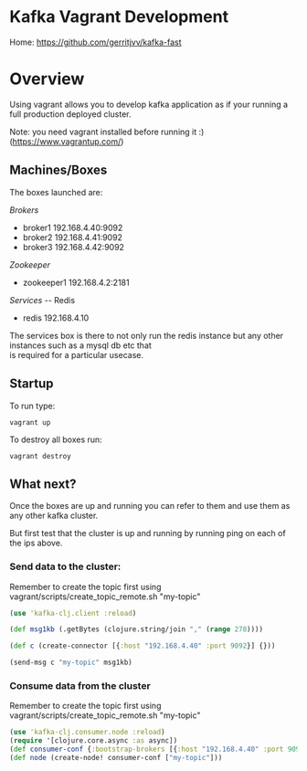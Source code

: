 Kafka Vagrant Development
==========================

Home: https://github.com/gerritjvv/kafka-fast

# Overview

Using vagrant allows you to develop kafka application as if your running a full production deployed cluster.

Note: you need vagrant installed before running it :) (https://www.vagrantup.com/)

## Machines/Boxes

The boxes launched are:

*Brokers*
  * broker1 192.168.4.40:9092
  * broker2 192.168.4.41:9092
  * broker3 192.168.4.42:9092
  
*Zookeeper*
  * zookeeper1 192.168.4.2:2181
  
*Services* -- Redis
  * redis 192.168.4.10 
  
The services box is there to not only run the redis instance but any other instances such as a mysql db etc that  
is required for a particular usecase.

## Startup

To run type:

```vagrant up```

To destroy all boxes run:

```vagrant destroy```

## What next?

Once the boxes are up and running you can refer to them and use them as any other kafka cluster.

But first test that the cluster is up and running by running ping on each of the ips above.


### Send data to the cluster:

Remember to create the topic first using vagrant/scripts/create_topic_remote.sh "my-topic"

```clojure
(use 'kafka-clj.client :reload)

(def msg1kb (.getBytes (clojure.string/join "," (range 278))))

(def c (create-connector [{:host "192.168.4.40" :port 9092}] {}))

(send-msg c "my-topic" msg1kb)
```

### Consume data from the cluster

Remember to create the topic first using vagrant/scripts/create_topic_remote.sh "my-topic"


```clojure
(use 'kafka-clj.consumer.node :reload)
(require '[clojure.core.async :as async])
(def consumer-conf {:bootstrap-brokers [{:host "192.168.4.40" :port 9092}] :redis-conf {:host "192.168.4.2" :max-active 5 :timeout 1000 :group-name "test"} :conf {}})
(def node (create-node! consumer-conf ["my-topic"]))

```